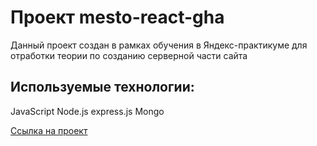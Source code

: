 # Проект mesto-react-gha
Данный проект создан в рамках обучения в Яндекс-практикуме для отработки теории по созданию серверной части сайта

## **Используемые технологии:**
JavaScript
Node.js
express.js
Mongo

[Ссылка на проект](https://oksana-bykova.github.io/express-mesto-gha/)

